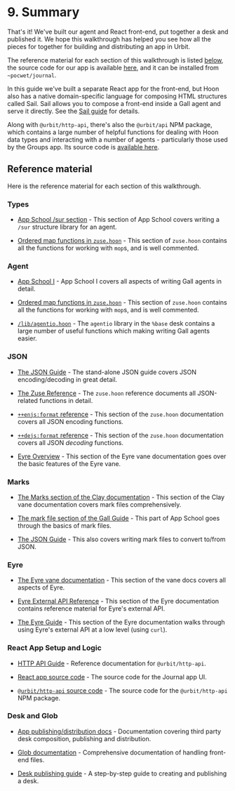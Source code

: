 # 9. Summary

That's it! We've built our agent and React front-end, put together a desk and published it. We hope this walkthrough has helped you see how all the pieces for together for building and distributing an app in Urbit.

The reference material for each section of this walkthrough is listed [below](#reference-material), the source code for our app is available [here](https://github.com/urbit/docs-examples/tree/main/journal-app), and it can be installed from `~pocwet/journal`.

In this guide we've built a separate React app for the front-end, but Hoon also has a native domain-specific language for composing HTML structures called Sail. Sail allows you to compose a front-end inside a Gall agent and serve it directly. See the [Sail guide](urbit-docs/language/hoon/guides/sail) for details.

Along with `@urbit/http-api`, there's also the `@urbit/api` NPM package, which contains a large number of helpful functions for dealing with Hoon data types and interacting with a number of agents - particularly those used by the Groups app. Its source code is [available here](https://github.com/urbit/urbit/tree/master/pkg/npm/api).

## Reference material

Here is the reference material for each section of this walkthrough.

### Types

- [App School /sur section](urbit-docs/courses/app-school/7-sur-and-marks#sur) - This section of App School covers writing a `/sur` structure library for an agent.

- [Ordered map functions in `zuse.hoon`](https://github.com/urbit/urbit/blob/master/pkg/arvo/sys/zuse.hoon#L5284-L5688) - This section of `zuse.hoon` contains all the functions for working with `mop`s, and is well commented.

### Agent

- [App School I](urbit-docs/courses/app-school) - App School I covers all aspects of writing Gall agents in detail.

- [Ordered map functions in `zuse.hoon`](https://github.com/urbit/urbit/blob/master/pkg/arvo/sys/zuse.hoon#L5284-L5688) - This section of `zuse.hoon` contains all the functions for working with `mop`s, and is well commented.

- [`/lib/agentio.hoon`](https://github.com/urbit/urbit/blob/master/pkg/base-dev/lib/agentio.hoon) - The `agentio` library in the `%base` desk contains a large number of useful functions which making writing Gall agents easier.

### JSON

- [The JSON Guide](urbit-docs/language/hoon/guides/json-guide/) - The stand-alone JSON guide covers JSON encoding/decoding in great detail.
- [The Zuse Reference](urbit-docs/language/hoon/reference/zuse) - The `zuse.hoon` reference documents all JSON-related functions in detail.

- [`++enjs:format` reference](urbit-docs/language/hoon/reference/zuse/2d_1-5#enjsformat) - This section of the `zuse.hoon` documentation covers all JSON encoding functions.

- [`++dejs:format` reference](urbit-docs/language/hoon/reference/zuse/2d_6) - This section of the `zuse.hoon` documentation covers all JSON _decoding_ functions.

- [Eyre Overview](urbit-docs/system/kernel/eyre) - This section of the Eyre vane documentation goes over the basic features of the Eyre vane.

### Marks

- [The Marks section of the Clay documentation](urbit-docs/system/kernel/clay/guides/marks) - This section of the Clay vane documentation covers mark files comprehensively.
- [The mark file section of the Gall Guide](urbit-docs/courses/app-school/7-sur-and-marks#mark-files) - This part of App School goes through the basics of mark files.

- [The JSON Guide](urbit-docs/language/hoon/guides/json-guide/) - This also covers writing mark files to convert to/from JSON.

### Eyre

- [The Eyre vane documentation](urbit-docs/system/kernel/eyre) - This section of the vane docs covers all aspects of Eyre.
- [Eyre External API Reference](urbit-docs/system/kernel/eyre/reference/external-api-ref) - This section of the Eyre documentation contains reference material for Eyre's external API.

- [The Eyre Guide](urbit-docs/system/kernel/eyre/guides/guide) - This section of the Eyre documentation walks through using Eyre's external API at a low level (using `curl`).

### React App Setup and Logic

- [HTTP API Guide](urbit-docs/tools/js-libs/http-api-guide) - Reference documentation for `@urbit/http-api`.

- [React app source code](https://github.com/urbit/docs-examples/tree/main/journal-app/ui) - The source code for the Journal app UI.

- [`@urbit/http-api` source code](https://github.com/urbit/urbit/tree/master/pkg/npm/http-api) - The source code for the `@urbit/http-api` NPM package.

### Desk and Glob

- [App publishing/distribution docs](urbit-docs/userspace/apps/guides/software-distribution) - Documentation covering third party desk composition, publishing and distribution.

- [Glob documentation](urbit-docs/userspace/apps/reference/dist/glob) - Comprehensive documentation of handling front-end files.

- [Desk publishing guide](urbit-docs/userspace/apps/guides/software-distribution) - A step-by-step guide to creating and publishing a desk.
